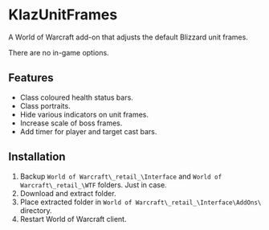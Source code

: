 # KlazUnitFrames

A World of Warcraft add-on that adjusts the default Blizzard unit frames.

There are no in-game options.

## Features

- Class coloured health status bars.
- Class portraits.
- Hide various indicators on unit frames.
- Increase scale of boss frames.
- Add timer for player and target cast bars.

## Installation

1. Backup `World of Warcraft\_retail_\Interface` and `World of Warcraft\_retail_\WTF` folders. Just in case.
2. Download and extract folder.
3. Place extracted folder in `World of Warcraft\_retail_\Interface\AddOns\` directory.
4. Restart World of Warcraft client.
